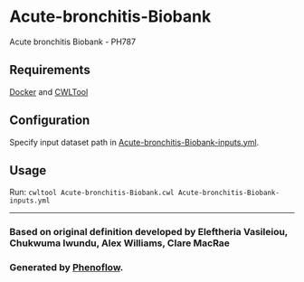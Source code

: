 # Acute-bronchitis-Biobank

Acute bronchitis Biobank - PH787

## Requirements

[Docker](https://docs.docker.com/install/) and [CWLTool](https://github.com/common-workflow-language/cwltool#install)

## Configuration

Specify input dataset path in [Acute-bronchitis-Biobank-inputs.yml](Acute-bronchitis-Biobank-inputs.yml).

## Usage

Run: `cwltool Acute-bronchitis-Biobank.cwl Acute-bronchitis-Biobank-inputs.yml`

***

### Based on original definition developed by Eleftheria Vasileiou, Chukwuma Iwundu, Alex Williams, Clare MacRae
### Generated by [Phenoflow](https://kclhi.org/phenoflow).
